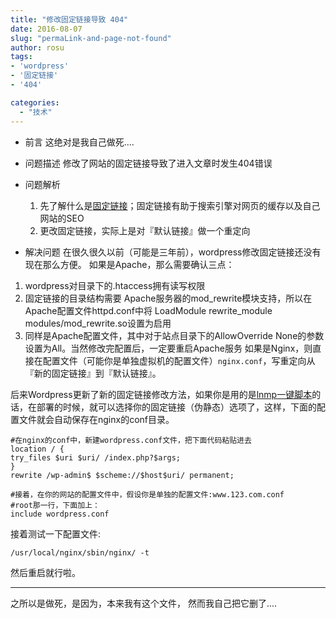 ```yaml
---
title: "修改固定链接导致 404"
date: 2016-08-07
slug: "permaLink-and-page-not-found"
author: rosu
tags:
- 'wordpress'
- '固定链接'
- '404'

categories:
  - "技术" 
---
```


- 前言
  这绝对是我自己做死....
- 问题描述
  修改了网站的固定链接导致了进入文章时发生404错误
- 问题解析

    1. 先了解什么是[固定链接](https://zh.wikipedia.org/wiki/%E5%9B%BA%E5%AE%9A%E9%93%BE%E6%8E%A5)；固定链接有助于搜索引擎对网页的缓存以及自己网站的SEO
    2. 更改固定链接，实际上是对『默认链接』做一个重定向
- 解决问题
  在很久很久以前（可能是三年前），wordpress修改固定链接还没有现在那么方便。
  如果是Apache，那么需要确认三点：
1. wordpress对目录下的.htaccess拥有读写权限
2. 固定链接的目录结构需要 Apache服务器的mod_rewrite模块支持，所以在Apache配置文件httpd.conf中将 LoadModule rewrite_module modules/mod_rewrite.so设置为启用
3. 同样是Apache配置文件，其中对于站点目录下的AllowOverride None的参数设置为All。当然修改完配置后，一定要重启Apache服务
    如果是Nginx，则直接在配置文件（可能你是单独虚拟机的配置文件）`nginx.conf`，写重定向从『新的固定链接』到『默认链接』。

后来Wordpress更新了新的固定链接修改方法，如果你是用的是[lnmp一键脚本](http://lnmp.org)的话，在部署的时候，就可以选择你的固定链接（伪静态）选项了，这样，下面的配置文件就会自动保存在nginx的conf目录。

```shell
#在nginx的conf中，新建wordpress.conf文件，把下面代码粘贴进去
location / {
try_files $uri $uri/ /index.php?$args;
}
rewrite /wp-admin$ $scheme://$host$uri/ permanent;

#接着，在你的网站的配置文件中，假设你是单独的配置文件:www.123.com.conf
#root那一行，下面加上：
include wordpress.conf
```

接着测试一下配置文件:

```shell
/usr/local/nginx/sbin/nginx/ -t
```

然后重启就行啦。

-----

之所以是做死，是因为，本来我有这个文件，
然而我自己把它删了....